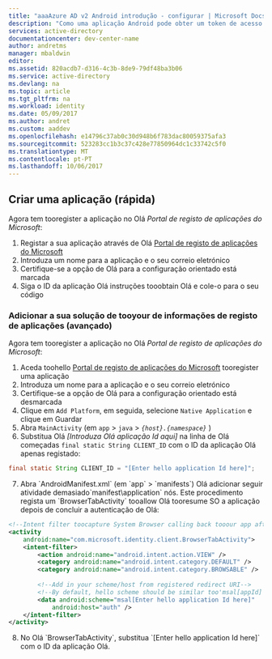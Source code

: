 ```yaml
---
title: "aaaAzure AD v2 Android introdução - configurar | Microsoft Docs"
description: "Como uma aplicação Android pode obter um token de acesso e chamar Graph API do Microsoft ou de APIs que necessitam de tokens de acesso a partir do ponto final do Azure Active Directory v2"
services: active-directory
documentationcenter: dev-center-name
author: andretms
manager: mbaldwin
editor: 
ms.assetid: 820acdb7-d316-4c3b-8de9-79df48ba3b06
ms.service: active-directory
ms.devlang: na
ms.topic: article
ms.tgt_pltfrm: na
ms.workload: identity
ms.date: 05/09/2017
ms.author: andret
ms.custom: aaddev
ms.openlocfilehash: e14796c37ab0c30d948b6f783dac80059375afa3
ms.sourcegitcommit: 523283cc1b3c37c428e77850964dc1c33742c5f0
ms.translationtype: MT
ms.contentlocale: pt-PT
ms.lasthandoff: 10/06/2017
---
```

## <a name="create-an-application-express"></a>Criar uma aplicação (rápida)
Agora tem tooregister a aplicação no Olá *Portal de registo de aplicações do Microsoft*:
1. Registar a sua aplicação através de Olá [Portal de registo de aplicações do Microsoft](https://apps.dev.microsoft.com/portal/register-app?appType=mobileAndDesktopApp&appTech=android&step=configure)
2.  Introduza um nome para a aplicação e o seu correio eletrónico
3.  Certifique-se a opção de Olá para a configuração orientado está marcada
4.  Siga o ID da aplicação Olá instruções tooobtain Olá e cole-o para o seu código

### <a name="add-your-application-registration-information-tooyour-solution-advanced"></a>Adicionar a sua solução de tooyour de informações de registo de aplicações (avançado)
Agora tem tooregister a aplicação no Olá *Portal de registo de aplicações do Microsoft*:
1. Aceda toohello [Portal de registo de aplicações do Microsoft](https://apps.dev.microsoft.com/portal/register-app) tooregister uma aplicação
2. Introduza um nome para a aplicação e o seu correio eletrónico 
3. Certifique-se a opção de Olá para a configuração orientado está desmarcada
4. Clique em `Add Platform`, em seguida, selecione `Native Application` e clique em Guardar
5.  Abra `MainActivity` (em `app`  >  `java`  >   *`{host}.{namespace}`* )
6.  Substitua Olá *[Introduza Olá aplicação Id aqui]* na linha de Olá começadas `final static String CLIENT_ID` com o ID da aplicação Olá apenas registado:

```java
final static String CLIENT_ID = "[Enter hello application Id here]";
```
<!-- Workaround for Docs conversion bug -->
<ol start="7">
<li>
Abra `AndroidManifest.xml` (em `app`  >  `manifests`) Olá adicionar seguir atividade demasiado`manifest\application` nós. Este procedimento regista um `BrowserTabActivity` tooallow Olá tooresume SO a aplicação depois de concluir a autenticação de Olá:
</li>
</ol>

```xml
<!--Intent filter toocapture System Browser calling back tooour app after Sign In-->
<activity
    android:name="com.microsoft.identity.client.BrowserTabActivity">
    <intent-filter>
        <action android:name="android.intent.action.VIEW" />
        <category android:name="android.intent.category.DEFAULT" />
        <category android:name="android.intent.category.BROWSABLE" />
        
        <!--Add in your scheme/host from registered redirect URI-->
        <!--By default, hello scheme should be similar too'msal[appId]' -->
        <data android:scheme="msal[Enter hello application Id here]"
            android:host="auth" />
    </intent-filter>
</activity>
```
<!-- Workaround for Docs conversion bug -->
<ol start="8">
<li>
No Olá `BrowserTabActivity`, substitua `[Enter hello application Id here]` com o ID da aplicação Olá.
</li>
</ol>
